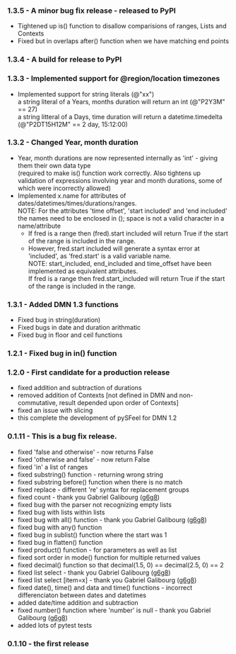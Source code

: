### 1.3.5 - A minor bug fix release - released to PyPI
* Tightened up is() function to disallow comparisions of ranges, Lists and Contexts
* Fixed but in overlaps after() function when we have matching end points
### 1.3.4 - A build for release to PyPI
### 1.3.3 - Implemented support for @region/location timezones
* Implemented support for string literals (@"xx")  
a string literal of a Years, months duration will return an int (@"P2Y3M" == 27)  
a string litteral of a Days, time duration will return a datetime.timedelta (@"P2DT15H12M" == 2 day, 15:12:00)
### 1.3.2 - Changed Year, month duration
* Year, month durations are now represented internally as 'int' - giving them their own data type  
(required to make is() function work correctly. Also tightens up validation of expressions involving year and month durations, some of which were incorrectly allowed)
* Implemented x.name for attributes of dates/datetimes/times/durations/ranges.  
NOTE: For the attributes 'time offset', 'start included' and 'end included' the names need to be enclosed in (); space is not a valid character in a name/attribute 
    - If fred is a range then (fred).start included will return True if the start of the range is included in the range.  
    - However, fred.start included will generate a syntax error at 'included', as 'fred.start' is a valid variable name.    
    NOTE: start_included, end_included and time_offset have been implemented as equivalent attributes.    
If fred is a range then fred.start_included will return True if the start of the range is included in the range.  
### 1.3.1 - Added DMN 1.3 functions
* Fixed bug in string(duration)
* Fixed bugs in date and duration arithmatic
* Fixed bug in floor and ceil functions
### 1.2.1 - Fixed bug in in() function
### 1.2.0 - First candidate for a production release
* fixed addition and subtraction of durations
* removed addition of Contexts [not defined in DMN and non-commutative, result depended upon order of Contexts]
* fixed an issue with slicing
* this complete the development of pySFeel for DMN 1.2
### 0.1.11 - This is a bug fix release.
* fixed 'false and otherwise' - now returns False
* fixed 'otherwise and false' - now return False
* fixed 'in' a list of ranges
* fixed substring() function - returning wrong string
* fixed substring before() function when there is no match
* fixed replace - different 're' syntax for replacement groups
* fixed count - thank you Gabriel Galibourg ([g6g8](https://github.com/g6g8))
* fixed bug with the parser not recognizing empty lists
* fixed bug with lists within lists
* fixed bug with all() function - thank you Gabriel Galibourg ([g6g8](https://github.com/g6g8))
* fixed bug with any() function
* fixed bug in sublist() function where the start was 1
* fixed bug in flatten() function
* fixed product() function - for parameters as well as list
* fixed sort order in mode() function for multiple returned values
* fixed decimal() function so that decimal(1.5, 0) == decimal(2.5, 0) == 2
* fixed list select - thank you Gabriel Galibourg ([g6g8](https://github.com/g6g8))
* fixed list select [item=x] - thank you Gabriel Galibourg ([g6g8](https://github.com/g6g8))
* fixed date(), time() and data and time() functions - incorrect differenciaton between dates and datetimes
* added date/time addition and subtraction
* fixed number() function where 'number' is null - thank you Gabriel Galibourg ([g6g8](https://github.com/g6g8))
* added lots of pytest tests
### 0.1.10 - the first release

